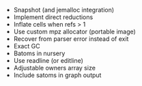 * Snapshot (and jemalloc integration)
* Implement direct reductions
* Inflate cells when refs > 1
* Use custom mpz allocator (portable image)
* Recover from parser error instead of exit
* Exact GC
* Batoms in nursery
* Use readline (or editline)
* Adjustable owners array size
* Include satoms in graph output
